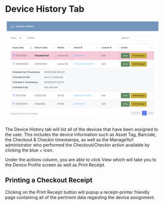 # Device History Tab

![Device History](../_media/screenshots/user-device-history.png ':size=50%')

The Device History tab will list all of the devices that have been assigned to the user. This includes the device information such as Asset Tag, Barcode, the Checkout & Checkin timestamps, as well as the Manage1to1 administrator who performed the Checkout/Checkin action available by clicking the blue + icon.

Under the actions column, you are able to click View which will take you to the Device Profile screen as well as Print Receipt.

## Printing a Checkout Receipt

Clicking on the Print Receipt button will popup a receipt-printer friendly page containing all of the pertinent data regarding the device assignment.
 